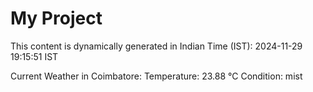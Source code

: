 # My Project

This content is dynamically generated in Indian Time (IST): 2024-11-29 19:15:51 IST


Current Weather in Coimbatore:
Temperature: 23.88 °C
Condition: mist
